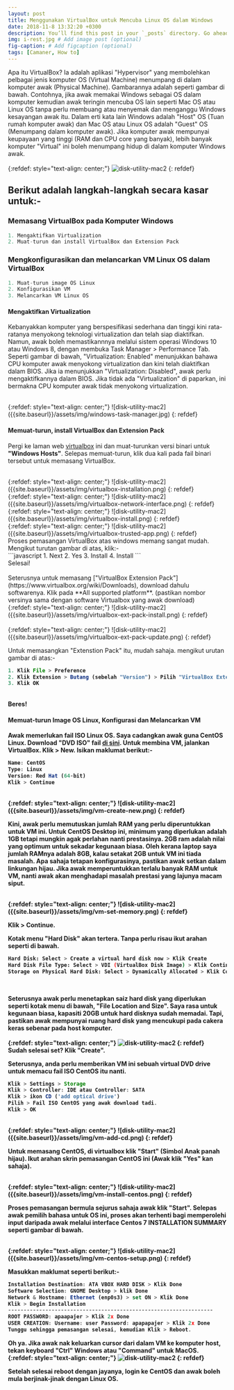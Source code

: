 ```yaml
---
layout: post
title: Menggunakan VirtualBox untuk Mencuba Linux OS dalam Windows 
date: 2018-11-8 13:32:20 +0300
description: You’ll find this post in your `_posts` directory. Go ahead and edit it and re-build the site to see your changes. # Add post description (optional)
img: i-rest.jpg # Add image post (optional)
fig-caption: # Add figcaption (optional)
tags: [Camaner, How to]
---
```

Apa itu VirtualBox? Ia adalah aplikasi "Hypervisor" yang membolehkan pelbagai jenis komputer OS (Virtual Machine) menumpang di dalam komputer awak (Physical Machine). Gambarannya adalah seperti gambar di bawah. Contohnya, jika awak memakai Windows sebagai OS dalam komputer kemudian awak teringin mencuba OS lain seperti Mac OS atau Linux OS tanpa perlu membuang atau menyemak dan menganggu Windows kesayangan awak itu. Dalam erti kata lain Windows adalah "Host" OS (Tuan rumah komputer awak) dan Mac OS atau Linux OS adalah "Guest" OS (Menumpang dalam komputer awak). Jika komputer awak mempunyai keupayaan yang tinggi (RAM dan CPU core yang banyak), lebih banyak komputer "Virtual" ini boleh menumpang hidup di dalam komputer Windows awak. 
<br/>
<br/>
{:refdef: style="text-align: center;"}
![disk-utility-mac2]({{site.baseurl}}/assets/img/virtualization.png)
{: refdef}
<br/>
## Berikut adalah langkah-langkah secara kasar untuk:-
### Memasang VirtualBox pada Komputer Windows


```javascript
1. Mengaktifkan Virtualization 
2. Muat-turun dan install VirtualBox dan Extension Pack
```

### Mengkonfigurasikan dan melancarkan VM Linux OS dalam VirtualBox

```javascript
1. Muat-turun image OS Linux
2. Konfigurasikan VM
3. Melancarkan VM Linux OS
```
#### Mengaktifkan Virtualization

Kebanyakkan komputer yang berspesifikasi sederhana dan tinggi kini rata-ratanya menyokong teknologi virtualization dan telah siap diaktifkan. Namun, awak boleh memastikannnya melalui sistem operasi Windows 10 atau Windows 8, dengan membuka Task Manager > Performance Tab. Seperti gambar di bawah, "Virtualization: Enabled" menunjukkan bahawa CPU komputer awak menyokong virtualization dan kini telah diaktifkan dalam BIOS. Jika ia menunjukkan "Virtualization: Disabled", awak perlu mengaktifkannya dalam BIOS. Jika tidak ada "Virtualization" di paparkan, ini bermakna CPU komputer awak tidak menyokong virtualization.

<br/>
{:refdef: style="text-align: center;"}
![disk-utility-mac2]({{site.baseurl}}/assets/img/windows-task-manager.jpg)
{: refdef}
<br/>

#### Memuat-turun, install VirtualBox dan Extension Pack

Pergi ke laman web [virtualbox](https://www.virtualbox.org/wiki/Downloads) ini dan muat-turunkan versi binari untuk **"Windows Hosts"**. Selepas memuat-turun, klik dua kali pada fail binari tersebut untuk memasang VirtualBox. 

<br/>
{:refdef: style="text-align: center;"}
![disk-utility-mac2]({{site.baseurl}}/assets/img/virtualbox-installation.png)
{: refdef}
<br/>
{:refdef: style="text-align: center;"}
![disk-utility-mac2]({{site.baseurl}}/assets/img/virtualbox-network-interface.png)
{: refdef}
<br/>
{:refdef: style="text-align: center;"}
![disk-utility-mac2]({{site.baseurl}}/assets/img/virtualbox-install.png)
{: refdef}
<br/>
{:refdef: style="text-align: center;"}
![disk-utility-mac2]({{site.baseurl}}/assets/img/virtualbox-trusted-app.png)
{: refdef}
<br/>
Proses pemasangan VirtualBox atas windows memang sangat mudah. Mengikut turutan gambar di atas, klik:-
<br/>
```javascript
1. Next
2. Yes
3. Install
4. Install
```
<br/>
Selesai!
<br/>
<br/>
Seterusnya untuk memasang ["VirtualBox Extension Pack"](https://www.virtualbox.org/wiki/Downloads), download dahulu softwarenya. Klik pada **All supported platform**. (pastikan nombor versinya sama dengan software Virtualbox yang awak download)

<br/>
{:refdef: style="text-align: center;"}
![disk-utility-mac2]({{site.baseurl}}/assets/img/virtualbox-ext-pack-install.png)
{: refdef}
<br/>
<br/>
{:refdef: style="text-align: center;"}
![disk-utility-mac2]({{site.baseurl}}/assets/img/virtualbox-ext-pack-update.png)
{: refdef}
<br/>

Untuk memasangkan "Extenstion Pack" itu, mudah sahaja. mengikut urutan gambar di atas:-
<b/>
```javascript
1. Klik File > Preference
2. Klik Extension > Butang (sebelah "Version") > Pilih "VirtualBox Extension Pack"
3. Klik OK
````
<br/>
Beres!
<br/>

#### Memuat-turun Image OS Linux, Konfigurasi dan Melancarkan VM

Awak memerlukan fail ISO Linux OS. Saya cadangkan awak guna CentOS Linux. Download "DVD ISO" fail [di sini](https://www.centos.org/download/). Untuk membina VM, jalankan VirtualBox. Klik > New. Isikan maklumat berikut:-
<br/>

```javascript
Name: CentOS
Type: Linux
Version: Red Hat (64-bit)
Klik > Continue
```
<br/>
{:refdef: style="text-align: center;"}
![disk-utility-mac2]({{site.baseurl}}/assets/img/vm-create-new.png)
{: refdef}
<br/>

Kini, awak perlu memutuskan jumlah RAM yang perlu diperuntukkan untuk VM ini. Untuk CentOS Desktop ini, minimum yang diperlukan adalah 1GB tetapi mungkin agak perlahan nanti prestasinya. 2GB ram adalah nilai yang optimum untuk sekadar kegunaan biasa. Oleh kerana laptop saya jumlah RAMnya adalah 8GB, kalau setakat 2GB untuk VM ini tiada masalah. Apa sahaja tetapan konfigurasinya, pastikan awak setkan dalam linkungan hijau. Jika awak memperuntukkan terlalu banyak RAM untuk VM, nanti awak akan menghadapi masalah prestasi yang lajunya macam siput.

<br/>
{:refdef: style="text-align: center;"}
![disk-utility-mac2]({{site.baseurl}}/assets/img/vm-set-memory.png)
{: refdef}
<br/>

Klik > Continue. 

   Kotak menu "Hard Disk" akan tertera. Tanpa perlu risau ikut arahan seperti di bawah.
<br/>
```bash
Hard Disk: Select > Create a virtual hard disk now > Klik Create
Hard Disk File Type: Select > VDI (VirtualBox Disk Image) > Klik Continue
Storage on Physical Hard Disk: Select > Dynamically Allocated > Klik Continue
```
<br/>

Seterusnya awak perlu menetapkan saiz hard disk yang diperlukan seperti kotak menu di bawah, "File Location and Size". Saya rasa untuk kegunaan biasa, kapasiti 20GB untuk hard disknya sudah memadai. Tapi, pastikan awak mempunyai ruang hard disk yang mencukupi pada cakera keras sebenar pada host komputer.
<br/> 
<br/>
{:refdef: style="text-align: center;"}
![disk-utility-mac2]({{site.baseurl}}/assets/img/vm-set-hd.png)
{: refdef}
<br/>
Sudah selesai set? Klik "Create".

Seterusnya, anda perlu memberikan VM ini sebuah virtual DVD drive untuk memacu fail ISO CentOS itu nanti. 

```javascript
Klik > Settings > Storage
Klik > Controller: IDE atau Controller: SATA
Klik > ikon CD ('add optical drive')
Pilih > Fail ISO CentOS yang awak download tadi.
Klik > OK
```
<br/>
{:refdef: style="text-align: center;"}
![disk-utility-mac2]({{site.baseurl}}/assets/img/vm-add-cd.png)
{: refdef}
<br/>

Untuk memasang CentOS, di virtualbox klik "Start" (Simbol Anak panah hijau). Ikut arahan skrin pemasangan CentOS ini (Awak klik "Yes" kan sahaja).

<br/>
{:refdef: style="text-align: center;"}
![disk-utility-mac2]({{site.baseurl}}/assets/img/vm-install-centos.png)
{: refdef}
<br/>

Proses pemasangan bermula sejurus sahaja awak klik "Start". Selepas awak pemilih bahasa untuk OS ini, proses akan terhenti bagi memperolehi input daripada awak melalui interface Centos 7 INSTALLATION SUMMARY seperti gambar di bawah.

<br/>
{:refdef: style="text-align: center;"}
![disk-utility-mac2]({{site.baseurl}}/assets/img/vm-centos-setup.png)
{: refdef}
<br/>

Masukkan maklumat seperti berikut:-

```javascript
Installation Destination: ATA VBOX HARD DISK > Klik Done
Software Selection: GNOME Desktop > klik Done
Network & Hostname: Ethernet (enp0s3) > set ON > Klik Done
Klik > Begin Installation
------------------------------------------------------------------
ROOT PASSWORD: apaapajer > Klik 2x Done
USER CREATION: Username: user Password: apapapajer > Klik 2x Done
Tunggu sehingga pemasangan selesai, kemudian Klik > Reboot. 
```
Oh ya. Jika awak nak keluarkan cursor dari dalam VM ke komputer host, tekan keyboard "Ctrl" Windows atau "Command" untuk MacOS.
<br/>
{:refdef: style="text-align: center;"}
![disk-utility-mac2]({{site.baseurl}}/assets/img/vm-centos-reboot.png)
{: refdef}
<br/>

Setelah selesai reboot dengan jayanya, login ke CentOS dan awak boleh mula berjinak-jinak dengan Linux OS.








